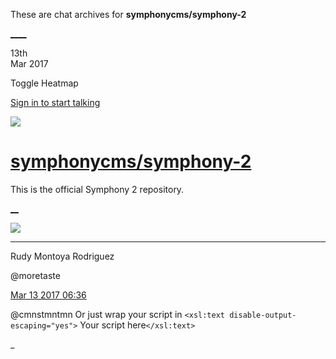 These are chat archives for **symphonycms/symphony-2**

[__](/symphonycms/symphony-2/archives/2017/03/14)[__](/symphonycms/symphony-2/archives/2017/03/12)

13th  
Mar 2017

Toggle Heatmap

[Sign in to start talking](/login?action=login&button=archive-login)

![](https://avatars-02.gitter.im/group/iv/3/57542c45c43b8c601977197e?s=48)

#  [symphonycms/symphony-2](/symphonycms/symphony-2)

This is the official Symphony 2 repository.

[ __](/orgs/symphonycms/rooms "More symphonycms rooms")

![](https://avatars2.githubusercontent.com/u/857982?v=4&s=30)

____

Rudy Montoya Rodriguez

@moretaste

[Mar 13 2017
06:36](https://gitter.im/symphonycms/symphony-2?at=58c63df4de50490822818317)

@cmnstmntmn Or just wrap your script in `<xsl:text disable-output-
escaping="yes">` Your script here`</xsl:text>`

_

